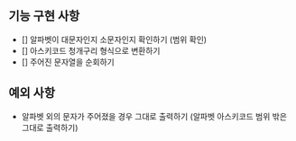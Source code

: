## 기능 구현 사항
- [] 알파벳이 대문자인지 소문자인지 확인하기 (범위 확인)
- [] 아스키코드 청개구리 형식으로 변환하기
- [] 주어진 문자열을 순회하기
## 예외 사항
- 알파벳 외의 문자가 주어졌을 경우 그대로 출력하기 (알파벳 아스키코드 범위 밖은 그대로 출력하기)
